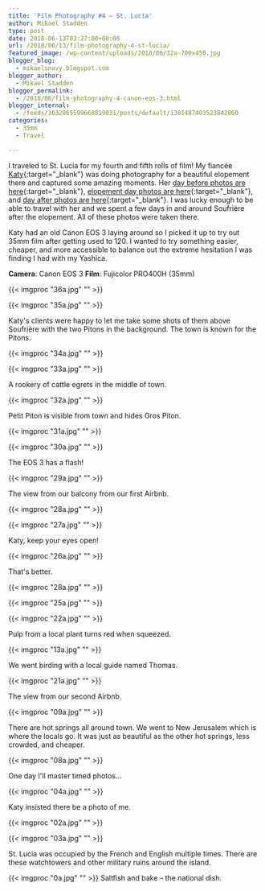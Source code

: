 ```yaml
---
title: 'Film Photography #4 – St. Lucia'
author: Mikael Stadden
type: post
date: 2018-06-13T03:27:00+00:00
url: /2018/06/13/film-photography-4-st-lucia/
featured_image: /wp-content/uploads/2018/06/32a-700x450.jpg
blogger_blog:
  - mikaelsnavy.blogspot.com
blogger_author:
  - Mikael Stadden
blogger_permalink:
  - /2018/06/film-photography-4-canon-eos-3.html
blogger_internal:
  - /feeds/3632865599668819031/posts/default/1301487403523842860
categories:
  - 35mm
  - Travel

---
```

I traveled to St. Lucia for my fourth and fifth rolls of film! My fiancée [Katy](http://www.katyweaver.com/){:target=\"_blank\"} was doing photography for a beautiful elopement there and captured some amazing moments. Her [day before photos are here](https://katyweaverblog.com/2018/04/21/st-lucia-pre-wedding-photos-calabash-cove/){:target=\"_blank\"}, [elopement day photos are here](https://katyweaverblog.com/2018/04/25/calabash-cove-st-lucia-wedding/){:target=\"_blank\"}, and [day after photos are here](https://katyweaverblog.com/2018/05/16/wedding-photos-soufriere-st-lucia/){:target=\"_blank\"}. I was lucky enough to be able to travel with her and we spent a few days in and around Soufrière after the elopement. All of these photos were taken there.

Katy had an old Canon EOS 3 laying around so I picked it up to try out 35mm film after getting used to 120. I wanted to try something easier, cheaper, and more accessible to balance out the extreme hesitation I was finding I had with my Yashica.

**Camera**: Canon EOS 3
**Film**: Fujicolor PRO400H (35mm)

{{< imgproc "36a.jpg" "" >}}

{{< imgproc "35a.jpg" "" >}}

Katy's clients were happy to let me take some shots of them above Soufrière with the two Pitons in the background. The town is known for the Pitons.

{{< imgproc "34a.jpg" "" >}}

{{< imgproc "33a.jpg" "" >}}

A rookery of cattle egrets in the middle of town.

{{< imgproc "32a.jpg" "" >}}

Petit Piton is visible from town and hides Gros Piton.

{{< imgproc "31a.jpg" "" >}}

{{< imgproc "30a.jpg" "" >}}

The EOS 3 has a flash!

{{< imgproc "29a.jpg" "" >}}

The view from our balcony from our first Airbnb.

{{< imgproc "28a.jpg" "" >}}

{{< imgproc "27a.jpg" "" >}}

Katy, keep your eyes open!

{{< imgproc "26a.jpg" "" >}}

That's better.

{{< imgproc "28a.jpg" "" >}}

{{< imgproc "25a.jpg" "" >}}

{{< imgproc "22a.jpg" "" >}}

Pulp from a local plant turns red when squeezed.

{{< imgproc "13a.jpg" "" >}}

We went birding with a local guide named Thomas.

{{< imgproc "21a.jpg" "" >}}

The view from our second Airbnb.

{{< imgproc "09a.jpg" "" >}}

There are hot springs all around town. We went to New Jerusalem which is where the locals go. It was just as beautiful as the other hot springs, less crowded, and cheaper.

{{< imgproc "08a.jpg" "" >}}

One day I'll master timed photos...

{{< imgproc "04a.jpg" "" >}}

Katy insisted there be a photo of me.

{{< imgproc "02a.jpg" "" >}}

{{< imgproc "03a.jpg" "" >}}

St. Lucia was occupied by the French and English multiple times. There are these watchtowers and other military ruins around the island.

{{< imgproc "0a.jpg" "" >}} Saltfish and bake – the national dish.
